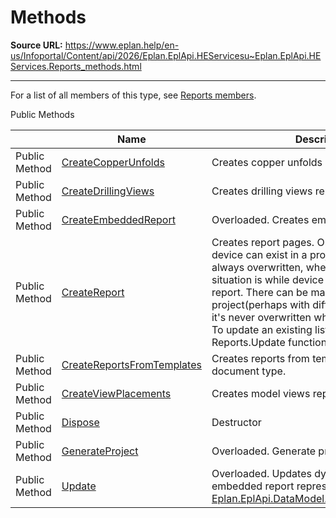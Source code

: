 # Methods

**Source URL:** https://www.eplan.help/en-us/Infoportal/Content/api/2026/Eplan.EplApi.HEServicesu~Eplan.EplApi.HEServices.Reports_methods.html

---

For a list of all members of this type, see [Reports members](Eplan.EplApi.HEServicesu~Eplan.EplApi.HEServices.Reports_members.html).

Public Methods

|  | Name | Description |
| --- | --- | --- |
| Public Method | [CreateCopperUnfolds](Eplan.EplApi.HEServicesu~Eplan.EplApi.HEServices.Reports~CreateCopperUnfolds.html) | Creates copper unfolds report |
| Public Method | [CreateDrillingViews](Eplan.EplApi.HEServicesu~Eplan.EplApi.HEServices.Reports~CreateDrillingViews.html) | Creates drilling views report |
| Public Method | [CreateEmbeddedReport](Eplan.EplApi.HEServicesu~Eplan.EplApi.HEServices.Reports~CreateEmbeddedReport.html) | Overloaded. Creates embedded report. |
| Public Method | [CreateReport](Eplan.EplApi.HEServicesu~Eplan.EplApi.HEServices.Reports~CreateReport.html) | Creates report pages. Only one report for one device can exist in a project, therefore it's always overwritten, when creating. Different situation is while device list is an overview report. There can be many device list in a project(perhaps with different filters), therefore it's never overwritten when creating a new one. To update an existing list of devices, use Reports.Update function. |
| Public Method | [CreateReportsFromTemplates](Eplan.EplApi.HEServicesu~Eplan.EplApi.HEServices.Reports~CreateReportsFromTemplates.html) | Creates reports from templates of given document type. |
| Public Method | [CreateViewPlacements](Eplan.EplApi.HEServicesu~Eplan.EplApi.HEServices.Reports~CreateViewPlacements.html) | Creates model views report |
| Public Method | [Dispose](Eplan.EplApi.HEServicesu~Eplan.EplApi.HEServices.Reports~Dispose().html) | Destructor |
| Public Method | [GenerateProject](Eplan.EplApi.HEServicesu~Eplan.EplApi.HEServices.Reports~GenerateProject.html) | Overloaded. Generate project reports. |
| Public Method | [Update](Eplan.EplApi.HEServicesu~Eplan.EplApi.HEServices.Reports~Update.html) | Overloaded. Updates dynamic formular or embedded report represented by [Eplan.EplApi.DataModel.ReportBlockReference](Eplan.EplApi.DataModelu~Eplan.EplApi.DataModel.ReportBlockReference.html). |


